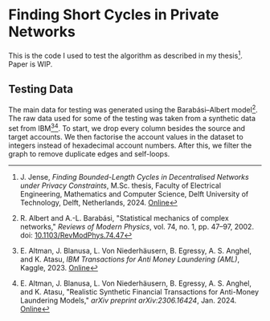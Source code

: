 # Finding Short Cycles in Private Networks

This is the code I used to test the algorithm as described in my thesis[^1].
Paper is WIP.

## Testing Data

The main data for testing was generated using the Barabási–Albert model[^2].
The raw data used for some of the testing was taken from a synthetic data set from IBM[^3][^4].
To start, we drop every column besides the source and target accounts.
We then factorise the account values in the dataset to integers instead of hexadecimal account numbers.
After this, we filter the graph to remove duplicate edges and self-loops.

[^1]: J. Jense, *Finding Bounded-Length Cycles in Decentralised Networks under Privacy Constraints*, M.Sc. thesis, Faculty of Electrical Engineering, Mathematics and Computer Science, Delft University of Technology, Delft, Netherlands, 2024. [Online](https://resolver.tudelft.nl/uuid:a559439a-d5ee-4f1f-9823-2bab3905c0c9)

[^2]: R. Albert and A.-L. Barabási, "Statistical mechanics of complex networks," *Reviews of Modern Physics*, vol. 74, no. 1, pp. 47–97, 2002. doi: [10.1103/RevModPhys.74.47](https://doi.org/10.1103/RevModPhys.74.47)

[^3]: E. Altman, J. Blanusa, L. Von Niederhäusern, B. Egressy, A. S. Anghel, and K. Atasu, *IBM Transactions for Anti Money Laundering (AML)*, Kaggle, 2023. [Online](https://www.kaggle.com/datasets/ealtman2019/ibm-transactions-for-anti-money-laundering-aml)

[^4]: E. Altman, J. Blanusa, L. Von Niederhäusern, B. Egressy, A. S. Anghel, and K. Atasu, "Realistic Synthetic Financial Transactions for Anti-Money Laundering Models," *arXiv preprint arXiv:2306.16424*, Jan. 2024. [Online](https://arxiv.org/abs/2306.16424)
